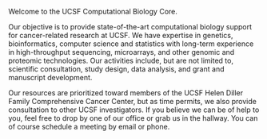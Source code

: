 Welcome to the UCSF Computational Biology Core.

Our objective is to provide state-of-the-art computational biology
support for cancer-related research at UCSF.  We have expertise in
genetics, bioinformatics, computer science and statistics with
long-term experience in high-throughput sequencing, microarrays, and
other genomic and proteomic technologies.  Our activities include, but
are not limited to, scientific consultation, study design, data
analysis, and grant and manuscript development.

Our resources are prioritized toward members of the UCSF Helen Diller
Family Comprehensive Cancer Center, but as time permits, we also
provide consultation to other UCSF investigators. If you believe we
can be of help to you, feel free to drop by one of our office or grab
us in the hallway.  You can of course schedule a meeting by email or
phone.

